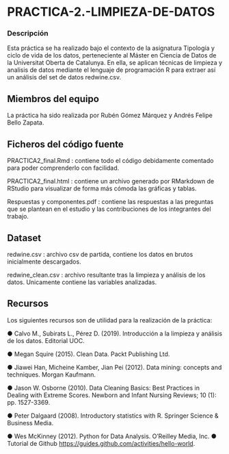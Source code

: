 # PRACTICA-2.-LIMPIEZA-DE-DATOS

### Descripción
Esta práctica se ha realizado bajo el contexto de la asignatura Tipología y ciclo de vida de los datos, perteneciente al Máster en Ciencia de Datos de la Universitat Oberta de Catalunya. En ella, se aplican técnicas de limpieza y analisis de datos mediante el lenguaje de programación R para extraer así un análisis del set de datos redwine.csv.

## Miembros del equipo
La práctica ha sido realizada por Rubén Gómez Márquez y Andrés Felipe Bello Zapata.

## Ficheros del código fuente
PRACTICA2_final.Rmd : contiene todo el código debidamente comentado para poder comprenderlo con facilidad.

PRACTICA2_final.html : contiene un archivo generado por RMarkdown de RStudio para visualizar de forma más cómoda las gráficas y tablas.

Respuestas y componentes.pdf : contiene las respuestas a las preguntas que se plantean en el estudio y las contribuciones de los integrantes del trabajo.

## Dataset
redwine.csv : archivo csv de partida, contiene los datos en brutos inicialmente descargados.

redwine_clean.csv : archivo resultante tras la limpieza y análisis de los datos. Unicamente contiene las variables analizadas.

## Recursos
Los siguientes recursos son de utilidad para la realización de la práctica: 

● Calvo M., Subirats L., Pérez D. (2019). Introducción a la limpieza y análisis de los datos. Editorial UOC. 

● Megan Squire (2015). Clean Data. Packt Publishing Ltd. 

● Jiawei Han, Micheine Kamber, Jian Pei (2012). Data mining: concepts and techniques. Morgan Kaufmann. 

● Jason W. Osborne (2010). Data Cleaning Basics: Best Practices in Dealing with Extreme Scores. Newborn and Infant Nursing Reviews; 10 (1): pp. 1527-3369. 

● Peter Dalgaard (2008). Introductory statistics with R. Springer Science & Business Media. 

● Wes McKinney (2012). Python for Data Analysis. O’Reilley Media, Inc. ● Tutorial de Github https://guides.github.com/activities/hello-world.
